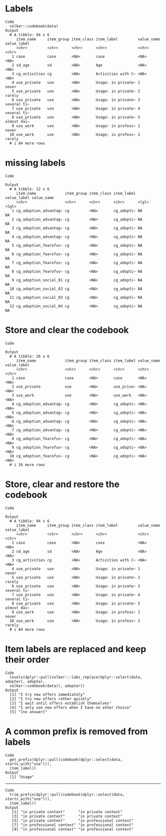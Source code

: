 # Labels

    Code
      volker::codebook(data)
    Output
      # A tibble: 94 x 6
         item_name     item_group item_class item_label         value_name value_label
         <chr>         <chr>      <chr>      <chr>              <chr>      <chr>      
       1 case          case       <NA>       case               <NA>       <NA>       
       2 sd_age        sd         <NA>       Age                <NA>       <NA>       
       3 cg_activities cg         <NA>       Activities with C~ <NA>       <NA>       
       4 use_private   use        <NA>       Usage: in private~ 1          never      
       5 use_private   use        <NA>       Usage: in private~ 2          rarely     
       6 use_private   use        <NA>       Usage: in private~ 3          several ti~
       7 use_private   use        <NA>       Usage: in private~ 4          several ti~
       8 use_private   use        <NA>       Usage: in private~ 5          almost dai~
       9 use_work      use        <NA>       Usage: in profess~ 1          never      
      10 use_work      use        <NA>       Usage: in profess~ 2          rarely     
      # i 84 more rows

# missing labels

    Code
      .
    Output
      # A tibble: 12 x 6
         item_name             item_group item_class item_label value_label value_name
         <chr>                 <chr>      <chr>      <chr>      <lgl>       <lgl>     
       1 cg_adoption_advantag~ cg         <NA>       cg_adopti~ NA          NA        
       2 cg_adoption_advantag~ cg         <NA>       cg_adopti~ NA          NA        
       3 cg_adoption_advantag~ cg         <NA>       cg_adopti~ NA          NA        
       4 cg_adoption_advantag~ cg         <NA>       cg_adopti~ NA          NA        
       5 cg_adoption_fearofus~ cg         <NA>       cg_adopti~ NA          NA        
       6 cg_adoption_fearofus~ cg         <NA>       cg_adopti~ NA          NA        
       7 cg_adoption_fearofus~ cg         <NA>       cg_adopti~ NA          NA        
       8 cg_adoption_fearofus~ cg         <NA>       cg_adopti~ NA          NA        
       9 cg_adoption_social_01 cg         <NA>       cg_adopti~ NA          NA        
      10 cg_adoption_social_02 cg         <NA>       cg_adopti~ NA          NA        
      11 cg_adoption_social_03 cg         <NA>       cg_adopti~ NA          NA        
      12 cg_adoption_social_04 cg         <NA>       cg_adopti~ NA          NA        

# Store and clear the codebook

    Code
      .
    Output
      # A tibble: 26 x 6
         item_name             item_group item_class item_label value_name value_label
         <chr>                 <chr>      <chr>      <chr>      <chr>      <chr>      
       1 case                  case       <NA>       case       <NA>       <NA>       
       2 use_private           use        <NA>       use_priva~ <NA>       <NA>       
       3 use_work              use        <NA>       use_work   <NA>       <NA>       
       4 cg_adoption_advantag~ cg         <NA>       cg_adopti~ <NA>       <NA>       
       5 cg_adoption_advantag~ cg         <NA>       cg_adopti~ <NA>       <NA>       
       6 cg_adoption_advantag~ cg         <NA>       cg_adopti~ <NA>       <NA>       
       7 cg_adoption_advantag~ cg         <NA>       cg_adopti~ <NA>       <NA>       
       8 cg_adoption_fearofus~ cg         <NA>       cg_adopti~ <NA>       <NA>       
       9 cg_adoption_fearofus~ cg         <NA>       cg_adopti~ <NA>       <NA>       
      10 cg_adoption_fearofus~ cg         <NA>       cg_adopti~ <NA>       <NA>       
      # i 16 more rows

# Store, clear and restore the codebook

    Code
      .
    Output
      # A tibble: 94 x 6
         item_name     item_group item_class item_label         value_name value_label
         <chr>         <chr>      <chr>      <chr>              <chr>      <chr>      
       1 case          case       <NA>       case               <NA>       <NA>       
       2 sd_age        sd         <NA>       Age                <NA>       <NA>       
       3 cg_activities cg         <NA>       Activities with C~ <NA>       <NA>       
       4 use_private   use        <NA>       Usage: in private~ 1          never      
       5 use_private   use        <NA>       Usage: in private~ 2          rarely     
       6 use_private   use        <NA>       Usage: in private~ 3          several ti~
       7 use_private   use        <NA>       Usage: in private~ 4          several ti~
       8 use_private   use        <NA>       Usage: in private~ 5          almost dai~
       9 use_work      use        <NA>       Usage: in profess~ 1          never      
      10 use_work      use        <NA>       Usage: in profess~ 2          rarely     
      # i 84 more rows

# Item labels are replaced and keep their order

    Code
      levels(dplyr::pull(volker:::labs_replace(dplyr::select(data, adopter), adopter,
      volker::codebook(data)), adopter))
    Output
      [1] "I try new offers immediately"                     
      [2] "I try new offers rather quickly"                  
      [3] "I wait until offers establish themselves"         
      [4] "I only use new offers when I have no other choice"
      [5] "[no answer]"                                      

# A common prefix is removed from labels

    Code
      get_prefix(dplyr::pull(codebook(dplyr::select(data, starts_with("use"))),
      item_label))
    Output
      [1] "Usage"

---

    Code
      trim_prefix(dplyr::pull(codebook(dplyr::select(data, starts_with("use"))),
      item_label))
    Output
       [1] "in private context"      "in private context"     
       [3] "in private context"      "in private context"     
       [5] "in private context"      "in professional context"
       [7] "in professional context" "in professional context"
       [9] "in professional context" "in professional context"

